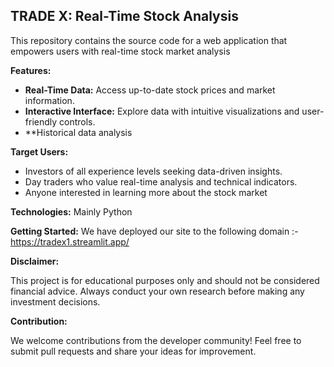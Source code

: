 ##  **TRADE X: Real-Time Stock Analysis**

This repository contains the source code for a web application that empowers users with real-time stock market analysis 

**Features:**

* **Real-Time Data:** Access up-to-date stock prices and market information.
* **Interactive Interface:** Explore data with intuitive visualizations and user-friendly controls.
*  **Historical data analysis

**Target Users:**

* Investors of all experience levels seeking data-driven insights.
* Day traders who value real-time analysis and technical indicators.
* Anyone interested in learning more about the stock market

**Technologies:**
Mainly Python

**Getting Started:**
We have deployed our site to the following domain :- https://tradex1.streamlit.app/

**Disclaimer:**

This project is for educational purposes only and should not be considered financial advice. Always conduct your own research before making any investment decisions.

**Contribution:**

We welcome contributions from the developer community! Feel free to submit pull requests and share your ideas for improvement.
